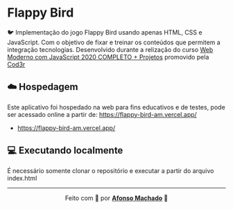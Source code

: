 # Flappy Bird

:bird: Implementação do jogo Flappy Bird usando apenas HTML, CSS e JavaScript. Com o objetivo de fixar e treinar os conteúdos que permitem a integração tecnologias. Desenvolvido durante a relização do curso [Web Moderno com JavaScript 2020 COMPLETO + Projetos](https://www.cod3r.com.br/courses/web-moderno) promovido pela [Cod3r](https://www.cod3r.com.br/)

## :cloud: Hospedagem

Este aplicativo foi hospedado na web para fins educativos e de testes, pode ser acessado online a partir de: https://flappy-bird-am.vercel.app/
  - https://flappy-bird-am.vercel.app/

## :computer: Executando localmente

É necessário somente clonar o repositório e executar a partir do arquivo index.html
 
 ---

<p align="center">Feito com 💜 por <strong><a href="https://www.linkedin.com/in/AfonsoMachado/">Afonso Machado</a> 🥰 </strong> </p>
